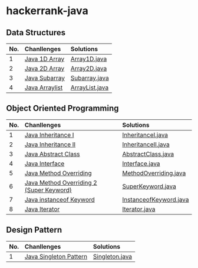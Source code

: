 # hackerrank-java

## Data Structures
| No. |  Chanllenges | Solutions |
| :----- | :---- | :----- |
| 1 | [Java 1D Array](https://www.hackerrank.com/challenges/java-1d-array-introduction/problem) | [Array1D.java](https://github.com/huskyhehe/hackerrank-java/blob/main/DataStructures/Array1D.java) |
| 2 | [Java 2D Array](https://www.hackerrank.com/challenges/java-2d-array/problem) | [Array2D.java](https://github.com/huskyhehe/hackerrank-java/blob/main/DataStructures/Array2D.java) |
| 3 | [Java Subarray](https://www.hackerrank.com/challenges/java-negative-subarray/problem) | [Subarray.java](https://github.com/huskyhehe/hackerrank-java/blob/main/DataStructures/Subarray.java) |
| 4 | [Java Arraylist](https://www.hackerrank.com/challenges/java-arraylist/problem) | [ArrayList.java](https://github.com/huskyhehe/hackerrank-java/blob/main/DataStructures/ArrayList.java) |
  
  

## Object Oriented Programming
| No. |  Chanllenges | Solutions |
| :----- | :---- | :----- |
| 1 | [Java Inheritance I](https://www.hackerrank.com/challenges/java-inheritance/problem) | [InheritanceI.java](https://github.com/huskyhehe/hackerrank-java/blob/main/ObjectOrientedProgramming/InheritanceI.java) |
| 2 | [Java Inheritance II](https://www.hackerrank.com/challenges/java-inheritance-2/problem) | [InheritanceII.java](https://github.com/huskyhehe/hackerrank-java/blob/main/ObjectOrientedProgramming/InheritanceII.java) |
| 3 | [Java Abstract Class](https://www.hackerrank.com/challenges/java-abstract-class/problem) | [AbstractClass.java](https://github.com/huskyhehe/hackerrank-java/blob/main/ObjectOrientedProgramming/AbstractClass.java) |
| 4 | [Java Interface](https://www.hackerrank.com/challenges/java-interface/problem) | [Interface.java](https://github.com/huskyhehe/hackerrank-java/blob/main/ObjectOrientedProgramming/Interface.java) |
| 5 | [Java Method Overriding](https://www.hackerrank.com/challenges/java-method-overriding/problem) | [MethodOverriding.java](https://github.com/huskyhehe/hackerrank-java/blob/main/ObjectOrientedProgramming/MethodOverriding.java) |
| 6 | [Java Method Overriding 2 (Super Keyword)](https://www.hackerrank.com/challenges/java-method-overriding-2-super-keyword/problem) | [SuperKeyword.java](https://github.com/huskyhehe/hackerrank-java/blob/main/ObjectOrientedProgramming/SuperKeyword.java) |
| 7 | [Java instanceof Keyword](https://www.hackerrank.com/challenges/java-instanceof-keyword/problem) | [InstanceofKeyword.java](https://github.com/huskyhehe/hackerrank-java/blob/main/ObjectOrientedProgramming/InstanceofKeyword.java) |
| 8 | [Java Iterator](https://www.hackerrank.com/challenges/java-iterator/problem) | [Iterator.java](https://github.com/huskyhehe/hackerrank-java/blob/main/ObjectOrientedProgramming/Iterator.java) |


## Design Pattern
| No. |  Chanllenges | Solutions |
| :----- | :---- | :----- |
| 1 | [Java Singleton Pattern](https://www.hackerrank.com/challenges/java-singleton/problem) | [Singleton.java](https://github.com/huskyhehe/hackerrank-java/blob/main/DesignPattern/Singleton.java) |